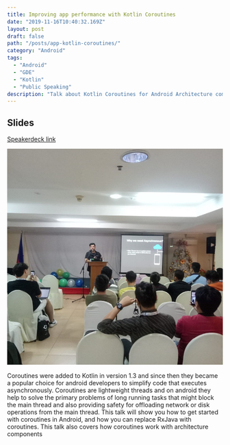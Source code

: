 ```yaml
---
title: Improving app performance with Kotlin Coroutines
date: "2019-11-16T10:40:32.169Z"
layout: post
draft: false
path: "/posts/app-kotlin-coroutines/"
category: "Android"
tags:
  - "Android"
  - "GDE"
  - "Kotlin"
  - "Public Speaking"
description: "Talk about Kotlin Coroutines for Android Architecture components at DevFest Cebu 2019"
---
```


## Slides
[Speakerdeck link](http://speakerdeck.com/oembed.json?url=https://speakerdeck.com/hassanabidpk/improving-app-performance-with-kotlin-coroutines)

![image](IMG_1035.JPG)

Coroutines were added to Kotlin in version 1.3 and since then they became a popular choice for android developers to simplify code that executes asynchronously. Coroutines are lightweight threads and on android they help to solve the primary problems of long running tasks that might block the main thread and also providing safety for offloading network or disk operations from the main thread. This talk will show you how to get started with coroutines in Android, and how you can replace RxJava with coroutines. This talk also covers how coroutines work with architecture components



